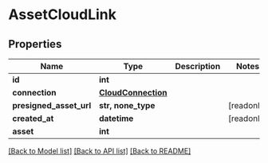 # AssetCloudLink


## Properties

Name | Type | Description | Notes
------------ | ------------- | ------------- | -------------
**id** | **int** |  | 
**connection** | [**CloudConnection**](CloudConnection.md) |  | 
**presigned_asset_url** | **str, none_type** |  | [readonly] 
**created_at** | **datetime** |  | [readonly] 
**asset** | **int** |  | 

[[Back to Model list]](../#documentation-for-models) [[Back to API list]](../#documentation-for-api-endpoints) [[Back to README]](../)



